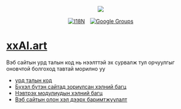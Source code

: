 <p align="center"><a href="https://wac.tax"><img src="https://cdn.jsdelivr.net/gh/wactax/img/logo.svg"/></a></p><p align="center"><a href="https://github.com/wactax/wac.tax/blob/main/doc/README.md#readme"><img alt="I18N" src="https://cdn.jsdelivr.net/gh/wactax/img/t.svg"/></a>　<a href="https://groups.google.com/u/2/g/wactax"><img alt="Google Groups" src="https://cdn.jsdelivr.net/gh/wactax/img/g-groups.svg"/></a></p>

# [xxAI.art](https://xxAI.art)

Вэб сайтын урд талын код нь нээлттэй эх сурвалж тул орчуулгыг оновчтой болгоход тавтай морилно уу

* [урд талын код](https://github.com/xxai-art/web)
* [Бүхэл бүтэн сайтад зориулсан хэлний багц](https://github.com/xxai-art/web/tree/main/i18n)
* [Нэвтрэх модулиудын хэлний багц](https://github.com/wacpkg/user/tree/main/ui.i18n)
* [Вэб сайтын олон хэл дээрх баримтжуулалт](https://github.com/xxai-doc)
